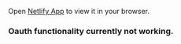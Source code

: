 
Open [Netlify App](https://deft-paletas-99e6e6.netlify.app/) to view it in your browser.

### Oauth functionality currently not working. 
